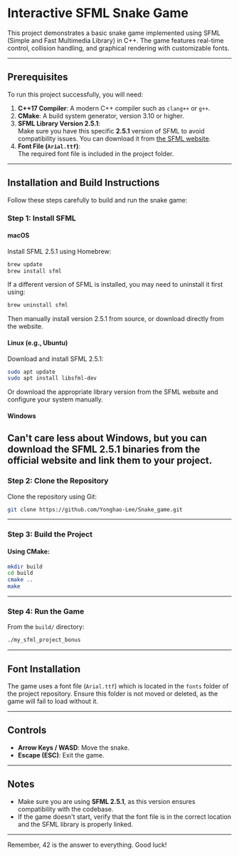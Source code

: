 # Interactive SFML Snake Game

This project demonstrates a basic snake game implemented using SFML (Simple and Fast Multimedia Library) in C++. The game features real-time control, collision handling, and graphical rendering with customizable fonts.

---

## Prerequisites

To run this project successfully, you will need:

1. **C++17 Compiler**: A modern C++ compiler such as `clang++` or `g++`.
2. **CMake**: A build system generator, version 3.10 or higher.
3. **SFML Library Version 2.5.1**:  
   Make sure you have this specific **2.5.1** version of SFML to avoid compatibility issues. You can download it from [the SFML website](https://www.sfml-dev.org/download.php).
4. **Font File (`Arial.ttf`)**:  
   The required font file is included in the project folder.

---

## Installation and Build Instructions

Follow these steps carefully to build and run the snake game:

### Step 1: Install SFML

#### macOS
Install SFML 2.5.1 using Homebrew:
```bash
brew update
brew install sfml
```

If a different version of SFML is installed, you may need to uninstall it first using:
```bash
brew uninstall sfml
```

Then manually install version 2.5.1 from source, or download directly from the website.

#### Linux (e.g., Ubuntu)
Download and install SFML 2.5.1:
```bash
sudo apt update
sudo apt install libsfml-dev
```

Or download the appropriate library version from the SFML website and configure your system manually.

#### Windows
Can't care less about Windows, but you can download the SFML 2.5.1 binaries from the official website and link them to your project.
---

### Step 2: Clone the Repository

Clone the repository using Git:
```bash
git clone https://github.com/Yonghao-Lee/Snake_game.git

```


---

### Step 3: Build the Project

#### Using CMake:
```bash
mkdir build
cd build
cmake ..
make
```



---

### Step 4: Run the Game

From the `build/` directory:
```bash
./my_sfml_project_bonus
```


---

## Font Installation

The game uses a font file (`Arial.ttf`) which is located in the `fonts` folder of the project repository. Ensure this folder is not moved or deleted, as the game will fail to load without it.

---

## Controls

- **Arrow Keys / WASD**: Move the snake.
- **Escape (ESC)**: Exit the game.

---

## Notes

- Make sure you are using **SFML 2.5.1**, as this version ensures compatibility with the codebase.
- If the game doesn't start, verify that the font file is in the correct location and the SFML library is properly linked.

---

Remember, 42 is the answer to everything. Good luck!